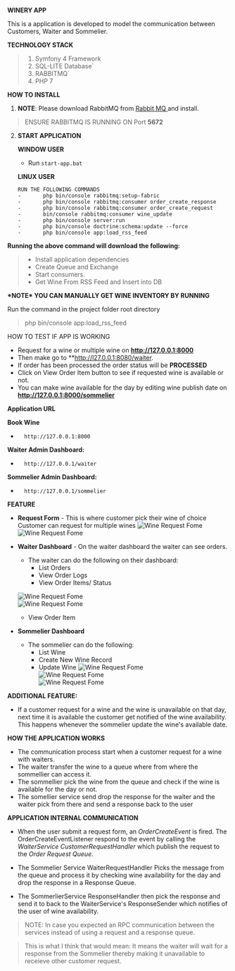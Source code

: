 **WINERY APP**

This is a application is developed to model the communication between Customers, Waiter and Sommelier.

**TECHNOLOGY STACK**

>1.  Symfony 4 Framework <br/>
>2.  SQL-LITE Database` <br/>
>3. RABBITMQ`<br/>
>4. PHP 7



**HOW TO INSTALL** <br/>

1. **NOTE**: Please download RabbitMQ from [Rabbit MQ ](https://www.rabbitmq.com/download.html) and install.

>ENSURE RABBITMQ IS RUNNING ON Port **5672** <br/>

2.  **START APPLICATION**

    **WINDOW USER**
    
    -   Run ``start-app.bat``
    
    **LINUX USER**
         
        RUN THE FOLLOWING COMMANDS
        -       php bin/console rabbitmq:setup-fabric
        -       php bin/console rabbitmq:consumer order_create_response
        -       php bin/console rabbitmq:consumer order_create_request
        -       bin/console rabbitmq:consumer wine_update
        -       php bin/console server:run
        -       php bin/console doctrine:schema:update --force
        -       php bin/console app:load_rss_feed


**Running the above command will download the following:<br/>**
>- Install application dependencies<br/>
>-   Create Queue and Exchange<br/>
>-   Start consumers.
>-  Get Wine From RSS Feed and Insert into DB





**\*NOTE\* YOU CAN MANUALLY GET WINE INVENTORY BY RUNNING**

Run the command in the project folder root directory
> php bin/console app:load_rss_feed


HOW TO TEST IF  APP IS WORKING
-   Request for a wine or multiple wine on **http://127.0.0.1:8000**
-   Then make go to **http://l27.0.0.1:8080/waiter.
-   If order has been processed the order status will be **PROCESSED**
-   Click on View Order Item button to see if requested wine is available or not.
-   You can make wine available for the day by editing wine publish date on **http://127.0.0.1:8000/sommelier**



**Application URL**

**Book Wine**
-       http://127.0.0.1:8000

**Waiter Admin Dashboard:**
-       http://127.0.0.1/waiter
 
**Sommelier Admin Dashboard:**
-       http://127.0.0.1/sommelier
    
**FEATURE**

- **Request Form** - This is where customer pick their wine of choice
    Customer can request for multiple wines
    ![Wine Request Fome](https://docs.google.com/uc?id=1fV-WsBSjfM-n2HdbPTKhud0hhT-y-nOn)
    ![Wine Request Fome](https://docs.google.com/uc?id=1I-DJBAzUJ6I2oDXvnS2NmfhYsnW-MUUr)
    
- **Waiter Dashboard** - On the  waiter dashboard the waiter can see orders.
    - The waiter can do the following on their dashboard:
        -   List Orders
        -   View Order Logs
        -   View Order Items/ Status
       
     ![Wine Request Fome](https://docs.google.com/uc?id=1Y1ybnWPVCNVvi0rfAMm6_1d_JjFG39YQ)   
     ![Wine Request Fome](https://docs.google.com/uc?id=184Ut-NOVCgVAYqc6LgkhlB-rvjX34udG)   
  - View Order Item 
- **Sommelier Dashboard**
  - The sommelier can do the following:
    -   List Wine
    -   Create New Wine Record
    -   Update Wine
  ![Wine Request Fome](https://docs.google.com/uc?id=1iA64WBH1qVpgSLVcIf5ZALkHrbBpEaJM)   
  ![Wine Request Fome](https://docs.google.com/uc?id=1sHU2zkxmvOsGt2QTMQ3hzpjjyitWk4iF)   
  ![Wine Request Fome](https://docs.google.com/uc?id=1hT_hUAp9nLSnGLH_dOZwiYDoNtRDyt8A)   

**ADDITIONAL FEATURE:**
-   If a customer request for a wine and the wine is unavailable on that day, next time it is available the customer get notified of the wine availability.
 This happens whenever the sommelier update the wine's available date.
            
       
      
**HOW THE APPLICATION WORKS**

-  The communication process start when a customer request for a wine with waiters.<br/>
-  The waiter transfer the wine to a queue where from where the sommellier can access it.
-  The sommellier pick the wine from the queue and check if the wine is available for the day or not.
-  The somellier service send drop the response for the waiter and the waiter pick from there 
  and send a response back to the user
  
**APPLICATION INTERNAL COMMUNICATION**

- When the user submit a request form, an *OrderCreateEvent* is fired. The OrderCreateEventListener respond to the event by calling the *WaiterService CustomerRequestHandler* 
which publish the request to the *Order Request Queue*.

- The Sommelier Service WaiterRequestHandler Picks the message from the queue and process it by checking wine availability for the day and drop the response in a Response Queue.

 - The SommerlierService ResponseHandler then pick the response and send it to back to the WaiterService's ResponseSender which notifies of the user of wine availability.


>NOTE: In case you expected an RPC communication between the services instead of using a request and a response queue.

>This is what I think that would mean: It means the waiter will wait for a response from the Sommelier thereby making it unavailable to receieve other customer request.


